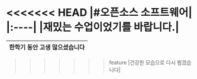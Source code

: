 <<<<<<< HEAD
|#오픈소스 소프트웨어|
|:----|
|재밌는 수업이었기를 바랍니다.|
=======

|한학기 동안 고생 많으셨습니다|
|:------|
>>>>>>> feature
|건강한 모습으로 다시 뵙겠습니다|
